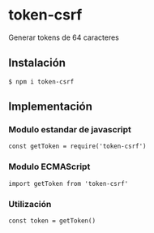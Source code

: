 # token-csrf
Generar tokens de 64 caracteres
## Instalación
```
$ npm i token-csrf
```
## Implementación

### Modulo estandar de javascript
```
const getToken = require('token-csrf')
```
### Modulo ECMAScript
```
import getToken from 'token-csrf'
```
### Utilización
```
const token = getToken()
```
